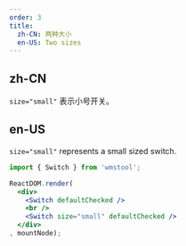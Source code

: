 ```yaml
---
order: 3
title:
  zh-CN: 两种大小
  en-US: Two sizes
---
```


## zh-CN

`size="small"` 表示小号开关。

## en-US

`size="small"` represents a small sized switch.

````jsx
import { Switch } from 'wmstool';

ReactDOM.render(
  <div>
    <Switch defaultChecked />
    <br />
    <Switch size="small" defaultChecked />
  </div>
, mountNode);
````
